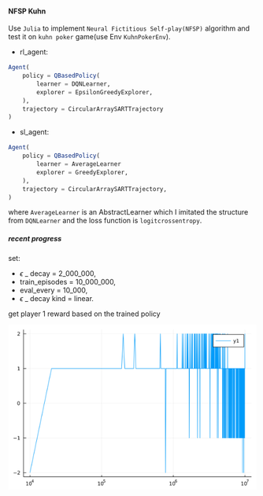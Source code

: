 #### NFSP Kuhn

Use `Julia` to implement `Neural Fictitious Self-play(NFSP)` algorithm and test it on `kuhn poker` game(use Env `KuhnPokerEnv`).

* rl_agent: 
```julia
Agent(
    policy = QBasedPolicy(
        learner = DQNLearner,
        explorer = EpsilonGreedyExplorer,
    ),
    trajectory = CircularArraySARTTrajectory
)
```

* sl_agent:
```julia
Agent(
    policy = QBasedPolicy(
        learner = AverageLearner
        explorer = GreedyExplorer,
    ),
    trajectory = CircularArraySARTTrajectory,
)
```

where `AverageLearner` is an AbstractLearner which I imitated the structure from `DQNLearner` and the loss function is `logitcrossentropy`.

##### recent progress

set:

* $\epsilon$ _ decay = 2_000_000,
* train_episodes = 10_000_000,
* eval_every = 10_000,
* $\epsilon$ _ decay kind = linear.

get player 1 reward based on the trained policy

![result](./result.png)
